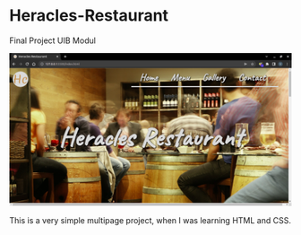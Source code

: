 # Heracles-Restaurant
Final Project UIB Modul

<img src="./Src/images/Screenshot from 2022-05-25 16-19-06.png">

This is a very simple multipage project, when I was learning HTML and CSS.
